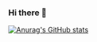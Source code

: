 ### Hi there 👋

[![Anurag's GitHub stats](https://github-readme-stats.vercel.app/api?username=Siddhanttimeline)](https://github.com/anuraghazra/github-readme-stats)
